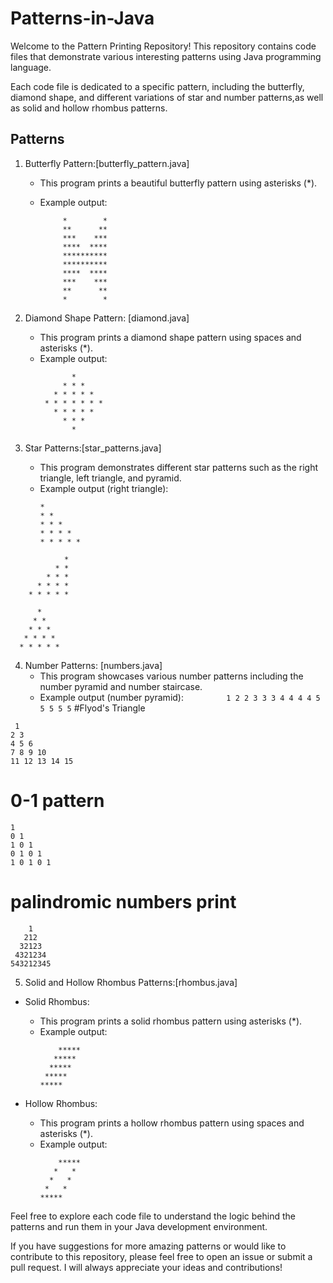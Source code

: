 # Patterns-in-Java

Welcome to the Pattern Printing Repository! This repository contains code files that demonstrate various interesting patterns using Java programming language.

Each code file is dedicated to a specific pattern, including the butterfly, diamond shape, and different variations of star and number patterns,as well as solid and hollow rhombus patterns.

## Patterns

1. Butterfly Pattern:[butterfly_pattern.java]

   - This program prints a beautiful butterfly pattern using asterisks (\*).
   - Example output:

     ```
          *        *
          **      **
          ***    ***
          ****  ****
          **********
          **********
          ****  ****
          ***    ***
          **      **
          *        *

     ```

2. Diamond Shape Pattern: [diamond.java]

   - This program prints a diamond shape pattern using spaces and asterisks (\*).
   - Example output:
     ```
            *
          * * *
        * * * * *
      * * * * * * *
        * * * * *
          * * *
            *
     ```

3. Star Patterns:[star_patterns.java]
   - This program demonstrates different star patterns such as the right triangle, left triangle, and pyramid.
   - Example output (right triangle):
     ```
     *
     * *
     * * *
     * * * *
     * * * * *
     ```

```
            *
          * *
        * * *
      * * * *
    * * * * *
```

```
      *
     * *
    * * *
   * * * *
  * * * * *
```

4. Number Patterns: [numbers.java]
   - This program showcases various number patterns including the number pyramid and number staircase.
   - Example output (number pyramid):
     `         1
      2 2
     3 3 3
    4 4 4 4
   5 5 5 5 5`
     #Flyod's Triangle

```
 1
2 3
4 5 6
7 8 9 10
11 12 13 14 15

```

# 0-1 pattern

```
1
0 1
1 0 1
0 1 0 1
1 0 1 0 1

```

# palindromic numbers print

```
    1
   212
  32123
 4321234
543212345

```

5. Solid and Hollow Rhombus Patterns:[rhombus.java]

- Solid Rhombus:

  - This program prints a solid rhombus pattern using asterisks (\*).
  - Example output:
    ```
        *****
       *****
      *****
     *****
    *****
    ```

- Hollow Rhombus:
  - This program prints a hollow rhombus pattern using spaces and asterisks (\*).
  - Example output:
    ```
        *****
       *   *
      *   *
     *   *
    *****
    ```

Feel free to explore each code file to understand the logic behind the patterns and run them in your Java development environment.

If you have suggestions for more amazing patterns or would like to contribute to this repository, please feel free to open an issue or submit a pull request.
I will always appreciate your ideas and contributions!

